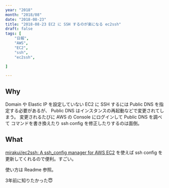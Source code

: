 ```yaml
---
year: "2018"
month: "2018/08"
date: "2018-08-23"
title: "2018-08-23 EC2 に SSH するのが楽になる ec2ssh"
draft: false
tags: [
    "日報",
    "AWS",
    "EC2",
    "ssh",
    "ec2ssh",

]

---
```


## Why 
Domain や Elastic IP を設定していない EC2 に SSH するには Public DNS を指定する必要があるが、
Public DNS はインスタンスの再起動などで変更されてしまう。
変更されるたびに AWS の Console にログインして Public DNS を調べて
コマンドを書き換えたり ssh config を修正したりするのは面倒。

## What

[mirakui/ec2ssh: A ssh\_config manager for AWS EC2](https://github.com/mirakui/ec2ssh) を使えば ssh config を更新してくれるので便利。すごい。

使い方は Readme 参照。

3年前に知りたかった😇
